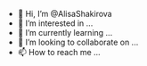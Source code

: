 - 👋 Hi, I’m @AlisaShakirova
- 👀 I’m interested in ...
- 🌱 I’m currently learning ...
- 💞️ I’m looking to collaborate on ...
- 📫 How to reach me ...

<!---
AlisaShakirova/AlisaShakirova is a ✨ special ✨ repository because its `README.md` (this file) appears on your GitHub profile.
You can click the Preview link to take a look at your changes.
--->
